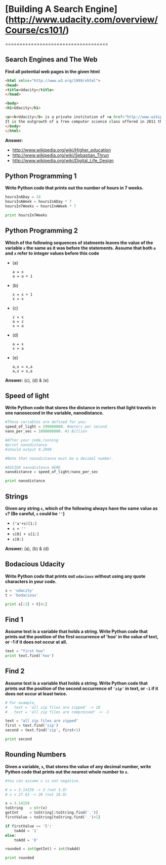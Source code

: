 # [Building A Search Engine] (http://www.udacity.com/overview/Course/cs101/)

====================================

## Search Engines and The Web

**Find all potential web pages in the given html**

```html
<html xmlns="http://www.w3.org/1999/xhtml">
<head>
<title>Udacity</title>
</head>

<body>
<h1>Udacity</h1>

<p><b>Udacity</b> is a private institution of <a href="http://www.wikipedia.org/wiki/Higher_education">higher education founded by</a> <a href="http://www.wikipedia.org/wiki/Sebastian_Thrun">Sebastian Thrun</a>, David Stavens, and Mike Sokolsky with the goal to provide university-level education that is "both high quality and low cost".
It is the outgrowth of a free computer science class offered in 2011 through Stanford University. Currently, Udacity is working on its second course on building a search engine. Udacity was announced at the 2012 <a href="http://www.wikipedia.org/wiki/Digital_Life_Design">Digital Life Design</a> conference.</p>
</body>
</html>
```

**Answer:**

- http://www.wikipedia.org/wiki/Higher_education
- http://www.wikipedia.org/wiki/Sebastian_Thrun
- http://www.wikipedia.org/wiki/Digital_Life_Design

## Python Programming 1

**Write Python code that prints out the number of hours in 7 weeks.**

```python
hoursInADay = 24
hoursInAWeek = hoursInADay * 7
hoursIn7Weeks = hoursInAWeek * 7

print hoursIn7Weeks
```

## Python Programming 2


**Which of the following sequences of statments leaves the value of the variable `x` the same as it was before the statements. Assume that both `a` and `x` refer to integer values before this code**

- (a)
	```
	a = x
	a = a + 1
	```
- (b)
	```
	x = x + 1 
	x = x
	```
- (c)
	```
	z = x
	a = z
	x = a
	```
- (d)
	```
	a = x
	x = a
	```
- (e)
	```
	a,x = x,a
	a,x = x,a
	```

**Answer:** (c), (d) & (e)


## Speed of light

**Write Python code that stores the distance in meters that light travels in one nanosecond in the variable, nanodistance.**

```python
#These variables are defined for you:
speed_of_light = 299800000. #meters per second
nano_per_sec = 1000000000. #1 Billion

#After your code,running
#print nanodistance
#should output 0.2998

#Note that nanodistance must be a decimal number.

#ASSIGN nanodistance HERE
nanodistance = speed_of_light/nano_per_sec

print nanodistance
```

## Strings

**Given any string `s`, which of the following always have the same value as `s`? (Be careful, `s` could be `''`)**

- `('a'+s)[1:]`
- `s + ''`
- `s[0] + s[1:]`
- `s[0:]`

**Answer:** (a), (b) & (d)




## Bodacious Udacity

**Write Python code that prints out `udacious` without using any quote characters in your code.**

```python
s = 'udacity'
t = 'bodacious'

print s[:3] + t[4:]
```

## Find 1

**Assume text is a variable that holds a string. Write Python code that prints out the position of the first occurrence of 'hoo' in the value of text, or -1 if it does not occur at all.**

```python
text = "first hoo" 
print text.find('hoo')
```


## Find 2

**Assume text is a variable that holds a string. Write Python code that prints out the position of the second occurrence of `'zip'` in text, or `-1` if it does not occur at least twice.**

```python
# For example,
#   text = 'all zip files are zipped' -> 18
#   text = 'all zip files are compressed' -> -1

text = "all zip files are zipped" 
first = text.find('zip')
second = text.find('zip', first+1)

print second
```

## Rounding Numbers

**Given a variable, `x`, that stores the value of any decimal number, write Python code that prints out the nearest whole number to `x`.**

```python
#You can assume x is not negative.

# x = 3.14159 -> 3 (not 3.0)
# x = 27.63 -> 28 (not 28.0)

x = 3.14159
toString   = str(x)
getInt     = toString[:toString.find('.')]
firstValue = toString[toString.find('.')+1]

if firstValue >= '5':
    toAdd = '1'
else:
    toAdd = '0'

rounded = int(getInt) + int(toAdd)

print rounded
```

